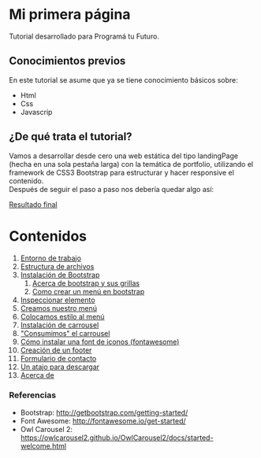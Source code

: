# Mi primera página
Tutorial desarrollado para Programá tu Futuro.

## Conocimientos previos
En este tutorial se asume que ya se tiene conocimiento básicos sobre:
- Html
- Css
- Javascrip

## ¿De qué trata el tutorial?
Vamos a desarrollar desde cero una web estática del tipo landingPage (hecha en una sola pestaña larga) con la temática de portfolio, utilizando el framework de CSS3 Bootstrap para estructurar y hacer responsive el contenido.<br />
Después de seguir el paso a paso nos debería quedar algo así:

<a target="_blank" href="http://dacu.com.ar/mi_primera_pagina/">Resultado final</a>


# Contenidos
1.	[Entorno de trabajo](https://fgarciajulia.github.io/mi_primera_pagina/entorno-trabajo)
2.	[Estructura de archivos](https://fgarciajulia.github.io/mi_primera_pagina/estructura-archivos)
3.	[Instalación de Bootstrap](https://fgarciajulia.github.io/mi_primera_pagina/instalacion-bootstrap)
    1.	[Acerca de bootstrap y sus grillas](https://fgarciajulia.github.io/mi_primera_pagina/acerca-bootstrap)
    2.	[Como crear un menú en bootstrap](https://fgarciajulia.github.io/mi_primera_pagina/menu-bootstrap)
4.	[Inspeccionar elemento](https://fgarciajulia.github.io/mi_primera_pagina/inspeccionar-elemento)
5.	[Creamos nuestro menú](https://fgarciajulia.github.io/mi_primera_pagina/creacion-nav)
6.	[Colocamos estilo al menú](https://fgarciajulia.github.io/mi_primera_pagina/estilo-nav)
7.	[Instalación de carrousel](https://fgarciajulia.github.io/mi_primera_pagina/owlcarousel2)
8.	["Consumimos" el carrousel](https://fgarciajulia.github.io/mi_primera_pagina/consumo-carrusel)
9.	[Cómo instalar una font de iconos (fontawesome)](https://fgarciajulia.github.io/mi_primera_pagina/fontawesome)
10.	[Creación de un footer](https://fgarciajulia.github.io/mi_primera_pagina/footer)
11.	[Formulario de contacto](https://fgarciajulia.github.io/mi_primera_pagina/formulario-contacto)
12.	[Un atajo para descargar](https://fgarciajulia.github.io/mi_primera_pagina/atajo)
13.	[Acerca de](https://fgarciajulia.github.io/mi_primera_pagina/acerca-de)

### Referencias

- Bootstrap: <a target="_blank" href="http://getbootstrap.com/getting-started/">http://getbootstrap.com/getting-started/</a> <br />
- Font Awesome: <a target="_blank" href="http://fontawesome.io/get-started/">http://fontawesome.io/get-started/</a> <br />
- Owl Carousel 2: <a target="_blank" href="https://owlcarousel2.github.io/OwlCarousel2/docs/started-welcome.html">https://owlcarousel2.github.io/OwlCarousel2/docs/started-welcome.html</a> <br />